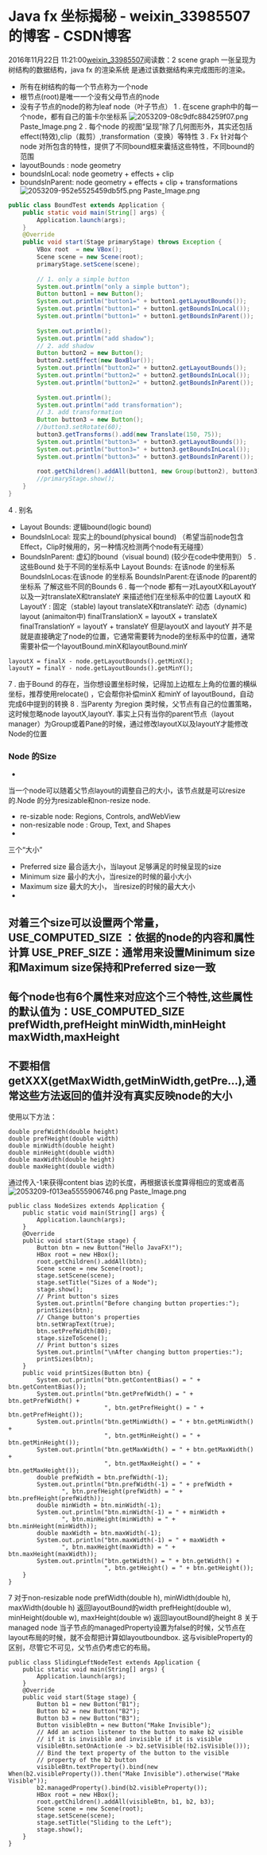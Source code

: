 # Java fx 坐标揭秘 - weixin_33985507的博客 - CSDN博客
2016年11月22日 11:21:00[weixin_33985507](https://me.csdn.net/weixin_33985507)阅读数：2
scene graph
一张呈现为树结构的数据结构，java fx 的渲染系统 是通过该数据结构来完成图形的渲染。
- 所有在树结构的每一个节点称为一个node
- 根节点(root)是唯一一个没有父母节点的node
- 没有子节点的node的称为leaf node（叶子节点）
1 . 在scene graph中的每一个node，都有自己的笛卡尔坐标系
![2053209-08c9dfc884259f07.png](https://upload-images.jianshu.io/upload_images/2053209-08c9dfc884259f07.png)
Paste_Image.png
2 . 每个node 的视图“呈现”除了几何图形外，其实还包括effect(特效),clip（裁剪）,transformation（变换）等特性
3 . Fx 针对每个node 对所包含的特性，提供了不同bound框来囊括这些特性，不同bound的范围
- layoutBounds : node geometry
- boundsInLocal: node geometry + effects + clip
- boundsInParent: node geometry + effects + clip + transformations
![2053209-952e5525459db5f5.png](https://upload-images.jianshu.io/upload_images/2053209-952e5525459db5f5.png)
Paste_Image.png
```java
public class BoundTest extends Application {
    public static void main(String[] args) {
        Application.launch(args);
    }
    @Override
    public void start(Stage primaryStage) throws Exception {
        VBox root  = new VBox();
        Scene scene = new Scene(root);
        primaryStage.setScene(scene);
        
        // 1. only a simple button
        System.out.println("only a simple button");
        Button button1 = new Button();
        System.out.println("button1=" + button1.getLayoutBounds());
        System.out.println("button1=" + button1.getBoundsInLocal());
        System.out.println("button1=" + button1.getBoundsInParent());
        
        System.out.println();
        System.out.println("add shadow");
        // 2. add shadow
        Button button2 = new Button();
        button2.setEffect(new BoxBlur());
        System.out.println("button2=" + button2.getLayoutBounds());
        System.out.println("button2=" + button2.getBoundsInLocal());
        System.out.println("button2=" + button2.getBoundsInParent());
        
        System.out.println();
        System.out.println("add transformation");
        // 3. add transformation
        Button button3 = new Button();
        //button3.setRotate(60);
        button3.getTransforms().add(new Translate(150, 75));
        System.out.println("button3=" + button3.getLayoutBounds());
        System.out.println("button3=" + button3.getBoundsInLocal());
        System.out.println("button3=" + button3.getBoundsInParent());
        
        root.getChildren().addAll(button1, new Group(button2), button3);
        //primaryStage.show();
    }
}
```
4 . 别名
- Layout Bounds: 逻辑bound(logic bound)
- BoundsInLocal: 现实上的bound(physical bound) （希望当前node包含Effect，Clip时候用的，另一种情况检测两个node有无碰撞）
- BoundsInParent: 虚幻的bound（visual bound) (较少在code中使用到）
5 .这些Bound 处于不同的坐标系中
Layout Bounds: 在该node 的坐标系
BoundsInLocas:在该node 的坐标系
BoundsInParent:在该node 的parent的坐标系
了解这些不同的Bounds
6 . 每一个node 都有一对LayoutX和LayoutY以及一对translateX和translateY 来描述他们在坐标系中的位置
LayoutX 和LayoutY : 固定（stable) layout
translateX和translateY: 动态（dynamic) layout  (animaiton中)
finalTranslationX = layoutX + translateX
finalTranslationY = layoutY + translateY
但是layoutX and layoutY 并不是就是直接确定了node的位置，它通常需要转为node的坐标系中的位置，通常需要补偿一个layoutBound.minX和layoutBound.minY
```
layoutX = finalX - node.getLayoutBounds().getMinX();
layoutY = finalY - node.getLayoutBounds().getMinY();
```
7 . 由于Bound 的存在，当你想设置坐标时候，记得加上边框左上角的位置的横纵坐标，推荐使用relocate()  ，它会帮你补偿minX 和minY of layoutBound，自动完成6中提到的转换
8 .  当Parenty 为region 类时候，父节点有自己的位置策略，这时候忽略node layoutX,layoutY. 事实上只有当你的parent节点（layout manager）为Group或着Pane的时候，通过修改layoutX以及layoutY才能修改Node的位置
### Node 的Size
- 
当一个node可以随着父节点layout的调整自己的大小，该节点就是可以resize的.Node 的分为resizable和non-resize node.
- re-sizable node: Regions, Controls, andWebView
- non-resizable node : Group, Text, and Shapes
- 
三个“大小”
- Preferred size 最合适大小，当layout 足够满足的时候呈现的size
- Minimum size 最小的大小，当resize的时候的最小大小
- Maximum size 最大的大小， 当resize的时候的最大大小
- 
对着三个size可以设置两个常量，
USE_COMPUTED_SIZE ：依据的node的内容和属性计算
USE_PREF_SIZE：通常用来设置Minimum size和Maximum size保持和Preferred size一致
- 
每个node也有6个属性来对应这个三个特性,这些属性的默认值为：USE_COMPUTED_SIZE
prefWidth,prefHeight
minWidth,minHeight
maxWidth,maxHeight
- 
不要相信getXXX(getMaxWidth,getMinWidth,getPre...),通常这些方法返回的值并没有真实反映node的大小
- 
使用以下方法：
```
double prefWidth(double height) 
double prefHeight(double width)
double minWidth(double height)
double minHeight(double width)
double maxWidth(double height)
double maxHeight(double width)
```
通过传入-1来获得content bias 边的长度，再根据该长度算得相应的宽或者高
![2053209-f013ea5555906746.png](https://upload-images.jianshu.io/upload_images/2053209-f013ea5555906746.png)
Paste_Image.png
```
public class NodeSizes extends Application {
    public static void main(String[] args) {
        Application.launch(args);
    }
    @Override
    public void start(Stage stage) {
        Button btn = new Button("Hello JavaFX!");
        HBox root = new HBox();
        root.getChildren().addAll(btn);
        Scene scene = new Scene(root);
        stage.setScene(scene);
        stage.setTitle("Sizes of a Node");
        stage.show();
        // Print button's sizes
        System.out.println("Before changing button properties:");
        printSizes(btn);
        // Change button's properties
        btn.setWrapText(true);
        btn.setPrefWidth(80);
        stage.sizeToScene();
        // Print button's sizes
        System.out.println("\nAfter changing button properties:");
        printSizes(btn);
    }
    public void printSizes(Button btn) {
        System.out.println("btn.getContentBias() = " + btn.getContentBias());
        System.out.println("btn.getPrefWidth() = " + btn.getPrefWidth() + 
                           ", btn.getPrefHeight() = " + btn.getPrefHeight());
        System.out.println("btn.getMinWidth() = " + btn.getMinWidth() + 
                           ", btn.getMinHeight() = " + btn.getMinHeight());
        System.out.println("btn.getMaxWidth() = " + btn.getMaxWidth() + 
                           ", btn.getMaxHeight() = " + btn.getMaxHeight());
        double prefWidth = btn.prefWidth(-1);
        System.out.println("btn.prefWidth(-1) = " + prefWidth + 
               ", btn.prefHeight(prefWidth) = " + btn.prefHeight(prefWidth));
        double minWidth = btn.minWidth(-1);
        System.out.println("btn.minWidth(-1) = " + minWidth + 
               ", btn.minHeight(minWidth) = " + btn.minHeight(minWidth));
        double maxWidth = btn.maxWidth(-1);
        System.out.println("btn.maxWidth(-1) = " + maxWidth + 
               ", btn.maxHeight(maxWidth) = " + btn.maxHeight(maxWidth));
        System.out.println("btn.getWidth() = " + btn.getWidth() + 
                           ", btn.getHeight() = " + btn.getHeight());
    }
}
```
7 对于non-resizable node
prefWidth(double h), minWidth(double h),  maxWidth(double h) 返回layoutBound的width
prefHeight(double w), minHeight(double w), maxHeight(double w)  返回layoutBound的height
8 关于managed node
当子节点的managedProperty设置为false的时候，父节点在layout布局的时候，就不会帮把计算如layoutboundbox. 这与visibleProperty的区别，尽管它不可见，父节点仍考虑它的布局。
```
public class SlidingLeftNodeTest extends Application {
    public static void main(String[] args) {
        Application.launch(args);
    }
    @Override
    public void start(Stage stage) {
        Button b1 = new Button("B1");
        Button b2 = new Button("B2");
        Button b3 = new Button("B3");
        Button visibleBtn = new Button("Make Invisible");
        // Add an action listener to the button to make b2 visible
        // if it is invisible and invisible if it is visible
        visibleBtn.setOnAction(e -> b2.setVisible(!b2.isVisible()));
        // Bind the text property of the button to the visible
        // property of the b2 button
        visibleBtn.textProperty().bind(new When(b2.visibleProperty()).then("Make Invisible").otherwise("Make Visible"));
        b2.managedProperty().bind(b2.visibleProperty());
        HBox root = new HBox();
        root.getChildren().addAll(visibleBtn, b1, b2, b3);
        Scene scene = new Scene(root);
        stage.setScene(scene);
        stage.setTitle("Sliding to the Left");
        stage.show();
    }
}
```
